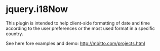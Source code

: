 jquery.i18Now
=============

This plugin is intended to help client-side formatting of date and time according to the user preferences or the most used format in a specific country.

See here fore examples and demo:
http://mbitto.com/projects.html